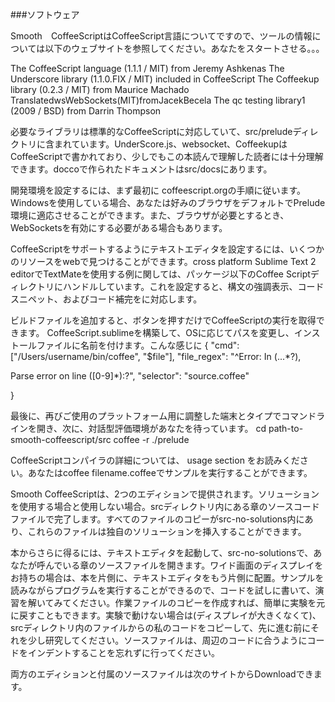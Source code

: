 ###<a name = "ソフトウェア">ソフトウェア</a>

Smooth　CoffeeScriptはCoffeeScript言語についてですので、ツールの情報については以下のウェブサイトを参照してください。あなたをスタートさせる。。。

The CoffeeScript language (1.1.1 / MIT) from Jeremy Ashkenas
The Underscore library (1.1.0.FIX / MIT) included in CoffeeScript
The Coffeekup library (0.2.3 / MIT) from Maurice Machado
TranslatedwsWebSockets(MIT)fromJacekBecela
The qc testing library1 (2009 / BSD) from Darrin Thompson

必要なライブラリは標準的なCoffeeScriptに対応していて、src/preludeディレクトリに含まれています。UnderScore.js、websocket、CoffeekupはCoffeeScriptで書かれており、少しでもこの本読んで理解した読者には十分理解できます。doccoで作られたドキュメントはsrc/docsにあります。


開発環境を設定するには、まず最初に coffeescript.orgの手順に従います。Windowsを使用している場合、あなたは好みのブラウザをデフォルトでPrelude環境に適応させることができます。また、ブラウザが必要とするとき、WebSocketsを有効にする必要がある場合もあります。

CoffeeScriptをサポートするようにテキストエディタを設定するには、いくつかのリソースをwebで見つけることができます。cross platform Sublime Text 2 editorでTextMateを使用する例に関しては、パッケージ以下のCoffee Scriptディレクトリにハンドルしています。これを設定すると、構文の強調表示、コードスニペット、およびコード補完をに対応します。

ビルドファイルを追加すると、ボタンを押すだけでCoffeeScriptの実行を取得できます。
CoffeeScript.sublimeを構築して、OSに応じてパスを変更し、インストールファイルに名前を付けます。こんな感じに
{
"cmd": ["/Users/username/bin/coffee", "$file"], "file_regex": "^Error: In (...*?),

Parse error on line ([0-9]*):?", "selector": "source.coffee"

} 

最後に、再びご使用のプラットフォーム用に調整した端末とタイプでコマンドラインを開き、次に、対話型評価環境があなたを待っています。
cd path-to-smooth-coffeescript/src coffee -r ./prelude 

CoffeeScriptコンパイラの詳細については、 usage section をお読みください。あなたはcoffee filename.coffeeでサンプルを実行することができます。


Smooth CoffeeScriptは、2つのエディションで提供されます。ソリューションを使用する場合と使用しない場合。srcディレクトリ内にある章のソースコードファイルで完了します。すべてのファイルのコピーがsrc-no-solutions内にあり、これらのファイルは独自のソリューションを挿入することができます。

本からさらに得るには、テキストエディタを起動して、src-no-solutionsで、あなたが呼んでいる章のソースファイルを開きます。ワイド画面のディスプレイをお持ちの場合は、本を片側に、テキストエディタをもう片側に配置。サンプルを読みながらプログラムを実行することができるので、コードを試しに書いて、演習を解いてみてください。作業ファイルのコピーを作成すれば、簡単に実験を元に戻すこともできます。実験で動けない場合は(ディスプレイが大きくなくて)、srcディレクトリ内のファイルからの私のコードをコピーして、先に進む前にそれを少し研究してください。ソースファイルは、周辺のコードに合うようにコードをインデントすることを忘れずに行ってください。

両方のエディションと付属のソースファイルは次のサイトからDownloadできます。